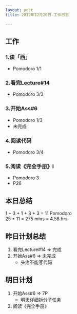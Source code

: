 ```yaml
---
layout: post
title: 2012年12月20日-工作日志  

---
```


  
## 工作

### 1.读「西」
-  Pomodoro 1/1

### 2.看完Lecture#14 
-  Pomodoro 3/3     

### 3.开始Ass#6
-  Pomodoro 1/3  
-  未完成     
  
### 4.阅读代码  
-  Pomodoro 3/4  
  
### 5.阅读《完全手册》I  
-  Pomodoro 3  
-  P26
  
## 本日总结    

1 + 3 + 1 + 3 + 3 = 11 Pomodoro    
25 * 11 = 275 mins = 4.58 hrs    
  
## 昨日计划总结  
  
1. 看完Lecture#14 => 完成    
2. 开始Ass#6 => 未完成   
	- 头疼不能写代码  
  
## 明日计划    
  
1. 开始Ass#6 => 7P   
	- 明天详细拆分子任务    
2. 阅读《完全手册》